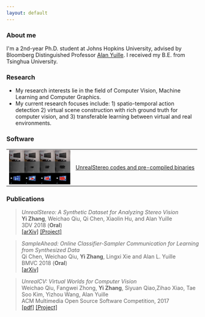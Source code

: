 ```yaml
---
layout: default
---
```


### About me
I'm a 2nd-year Ph.D. student at Johns Hopkins University, advised by Bloomberg Distinguished Professor [Alan Yuille](http://www.cs.jhu.edu/~ayuille/). I received my B.E. from Tsinghua University.

### Research
* My research interests lie in the field of Computer Vision, Machine Learning and Computer Graphics.
* My current research focuses include: 1) spatio-temporal action detection 2) virtual scene construction with rich ground truth for computer vision, and 3) transferable learning between virtual and real environments.

### Software
<!--
    ![UnrealStereo](/images/img_grad.jpg)  
-->


<div>
<table border="0">
  <tr>
  <td><img src="/images/img_grad.jpg" width = "160" height = "90" alt="UnrealStereo" align="left" /></td>
  <td><a href="https://stereo.unrealcv.org">UnrealStereo codes and pre-compiled binaries</a></td>
  </tr>
</table>
</div>

<!--
Pre-compiled binaries can be found [here](binary.html)
--> 

### Publications
>*UnrealStereo: A Synthetic Dataset for Analyzing Stereo Vision*  
>**Yi Zhang**, Weichao Qiu, Qi Chen, Xiaolin Hu, and Alan Yuille  
>3DV 2018 (**Oral**)   
>[\[arXiv\]](https://arxiv.org/abs/1612.04647) [\[Project\]](https://stereo.unrealcv.org)

>*SampleAhead: Online Classifier-Sampler Communication for Learning from Synthesized Data*  
>Qi Chen, Weichao Qiu, **Yi Zhang**, Lingxi Xie and Alan L. Yuille   
>BMVC 2018 (**Oral**)   
>[\[arXiv\]](https://arxiv.org/abs/1804.00248) 

>*UnrealCV: Virtual Worlds for Computer Vision*  
>Weichao Qiu, Fangwei Zhong, **Yi Zhang**, Siyuan Qiao,Zihao Xiao, Tae Soo Kim, Yizhou Wang, Alan Yuille  
>ACM Multimedia Open Source Software Competition, 2017   
>[\[pdf\]](pdfs/unrealcv.pdf) [\[Project\]](https://unrealcv.org)
